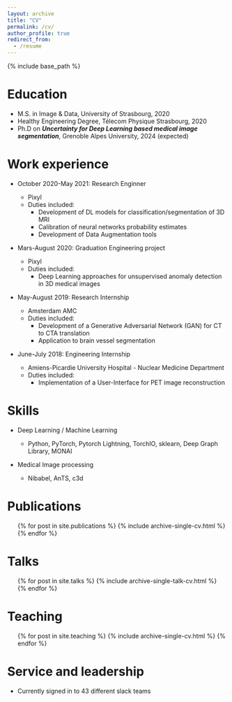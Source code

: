 ```yaml
---
layout: archive
title: "CV"
permalink: /cv/
author_profile: true
redirect_from:
  - /resume
---
```


{% include base_path %}

Education
======
* M.S. in Image & Data, University of Strasbourg, 2020
* Healthy Engineering Degree, Télecom Physique Strasbourg, 2020
* Ph.D on _**Uncertainty for Deep Learning based medical image segmentation**_, Grenoble Alpes University, 2024 (expected)

Work experience
======
* October 2020-May 2021: Research Enginner
  * Pixyl 
  * Duties included:
      - Development of DL models for classification/segmentation of 3D MRI
      - Calibration of neural networks probability estimates
      - Development of Data Augmentation tools 

* Mars-August 2020: Graduation Engineering project
  * Pixyl 
  * Duties included:
      - Deep Learning approaches for unsupervised anomaly detection in 3D medical images
        
* May-August 2019: Research Internship
  * Amsterdam AMC
  * Duties included:
    - Development of a Generative Adversarial Network (GAN) for CT to CTA translation
    - Application to brain vessel segmentation
   
* June-July 2018: Engineering Internship
  * Amiens-Picardie University Hospital - Nuclear Medicine Department
  * Duties included:
    - Implementation of a User-Interface for PET image reconstruction
  
Skills
======
* Deep Learning / Machine Learning 
  * Python, PyTorch, Pytorch Lightning, TorchIO, sklearn, Deep Graph Library, MONAI
    
* Medical Image processing
  * Nibabel, AnTS, c3d 
  
Publications
======
  <ul>{% for post in site.publications %}
    {% include archive-single-cv.html %}
  {% endfor %}</ul>
  
Talks
======
  <ul>{% for post in site.talks %}
    {% include archive-single-talk-cv.html %}
  {% endfor %}</ul>
  
Teaching
======
  <ul>{% for post in site.teaching %}
    {% include archive-single-cv.html %}
  {% endfor %}</ul>
  
Service and leadership
======
* Currently signed in to 43 different slack teams
